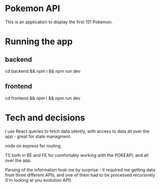 # Pokemon API

This is an application to display the first 151 Pokemon.

# Running the app

## backend

cd backend && npm i && npm run dev

## frontend

cd frontend && npm i && npm run dev

# Tech and decisions

I use React queries to fetch data silently, with access to data all over the app - great for state managment.

node on express for routing.

TS both in BE and FE for comfortably working with the POKEAPI, and all over the app.

Parsing of the information took me by surprise - it required me getting data from three different APIs, and one of them had to be processed recursively (I'm looking at you evolution API).